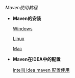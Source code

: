 *Maven使用教程*

* **Maven的安装**

  [Windows](https://www.cnblogs.com/AnneHan/p/9762326.html)
 
  [Linux](https://blog.csdn.net/qq_34845394/article/details/90674933)
 
  [Mac](https://blog.csdn.net/WinstonLau/article/details/95605557)
  
* **Maven在IDEA中的配置**
  
  [intellij idea maven 配置使用](https://developer.aliyun.com/article/71396)  
 
